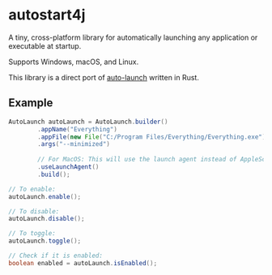 # autostart4j
A tiny, cross-platform library for automatically launching any application or executable at startup. 

Supports Windows, macOS, and Linux.

This library is a direct port of [auto-launch](https://github.com/zzzgydi/auto-launch.git) written in Rust.

## Example
```java
AutoLaunch autoLaunch = AutoLaunch.builder()
        .appName("Everything")
        .appFile(new File("C:/Program Files/Everything/Everything.exe"))
        .args("--minimized")
        
        // For MacOS: This will use the launch agent instead of AppleScript
        .useLaunchAgent()
        .build();

// To enable:
autoLaunch.enable();

// To disable:
autoLaunch.disable();

// To toggle:
autoLaunch.toggle();

// Check if it is enabled:
boolean enabled = autoLaunch.isEnabled();
```